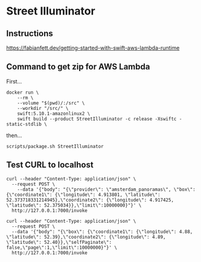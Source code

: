 # Street Illuminator

## Instructions
https://fabianfett.dev/getting-started-with-swift-aws-lambda-runtime

## Command to get zip for AWS Lambda
First...
```
docker run \                                    
    --rm \        
    --volume "$(pwd)/:/src" \  
    --workdir "/src/" \                                                      
    swift:5.10.1-amazonlinux2 \
    swift build --product StreetIlluminator -c release -Xswiftc -static-stdlib \
```
then...
```
scripts/package.sh StreetIlluminator
```



## Test CURL to localhost
```
curl --header "Content-Type: application/json" \
  --request POST \
    --data '{"body": "{\"provider\": \"amsterdam_panoramas\", \"box\": {\"coordinate1\": {\"longitude\": 4.913801, \"latitude\": 52.373718331214945},\"coordinate2\": {\"longitude\": 4.917425, \"latitude\": 52.375034}},\"limit\":10000000}"}' \
  http://127.0.0.1:7000/invoke
```

```
curl --header "Content-Type: application/json" \
  --request POST \
  --data '{"body": "{\"box\": {\"coordinate1\": {\"longitude\": 4.88, \"latitude\": 52.39},\"coordinate2\": {\"longitude\": 4.89, \"latitude\": 52.40}},\"selfPaginate\": false,\"page\":1,\"limit\":10000000}"}' \
  http://127.0.0.1:7000/invoke
  ```
